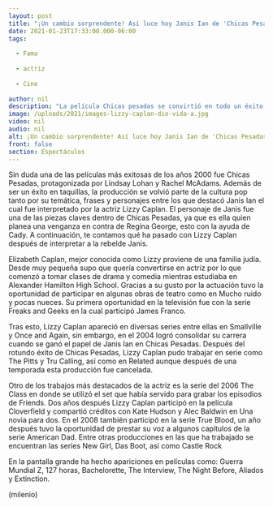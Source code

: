 ```yaml
---
layout: post
title: "¡Un cambio sorprendente! Así luce hoy Janis Ian de 'Chicas Pesadas'"
date: 2021-01-23T17:33:00.000-06:00
tags:
  
  - Fama
  
  - actriz
  
  - Cine
  
author: nil
description: "La película Chicas pesadas se convirtió en todo un éxito y uno de los personajes más queridos es Janis Ian interpretado por Lizzy Caplan. "
image: /uploads/2021/images-lizzy-caplan-dio-vida-a.jpg
video: nil
audio: nil
alt: ¡Un cambio sorprendente! Así luce hoy Janis Ian de 'Chicas Pesadas'
front: false
section: Espectáculos
---
```


Sin duda una de las películas más exitosas de los años 2000 fue Chicas Pesadas, protagonizada por Lindsay Lohan y Rachel McAdams. Además de ser un éxito en taquillas, la producción se volvió parte de la cultura pop tanto por su temática, frases y personajes entre los que destacó Janis Ian el cual fue interpretado por la actriz Lizzy Caplan. El personaje de Janis fue una de las piezas claves dentro de Chicas Pesadas, ya que es ella quien planea una venganza en contra de Regina George, esto con la ayuda de Cady. A continuación, te contamos qué ha pasado con Lizzy Caplan después de interpretar a la rebelde Janis. 

Elizabeth Caplan, mejor conocida como Lizzy proviene de una familia judía. Desde muy pequeña supo que quería convertirse en actriz por lo que comenzó a tomar clases de drama y comedia mientras estudiaba en Alexander Hamilton High School. Gracias a su gusto por la actuación tuvo la oportunidad de participar en algunas obras de teatro como en Mucho ruido y pocas nueces. Su primera oportunidad en la televisión fue con la serie Freaks and Geeks en la cual participó James Franco. 

Tras esto, Lizzy Caplan apareció en diversas series entre ellas en Smallville y Once and Again, sin embargo, en el 2004 logró consolidar su carrera cuando se ganó el papel de Janis Ian en Chicas Pesadas. Después del rotundo éxito de Chicas Pesadas, Lizzy Caplan pudo trabajar en serie como The Pitts y Tru Calling, así como en Related aunque después de una temporada esta producción fue cancelada. 

Otro de los trabajos más destacados de la actriz es la serie del 2006 The Class en donde se utilizó el set que había servido para grabar los episodios de Friends. Dos años después Lizzy Caplan participó en la película Cloverfield y compartió créditos con Kate Hudson y Alec Baldwin en Una novia para dos. En el 2008 también participó en la serie True Blood, un año después tuvo la oportunidad de prestar su voz a algunos capítulos de la serie American Dad. Entre otras producciones en las que ha trabajado se encuentran las series New Girl, Das Boot, así como Castle Rock 

En la pantalla grande ha hecho apariciones en películas como: Guerra Mundial Z, 127 horas, Bachelorette, The Interview, The Night Before, Aliados y Extinction. 

(milenio)